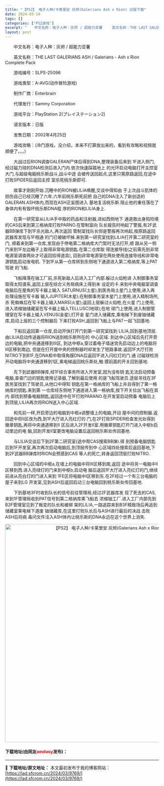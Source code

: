 ```yaml
---
title: "【PS2】 电子人种/卡莱里安 灰烬(Galerians Ash x Rion) 日版下载"
date: 2024-03-19
tags: []
categories: ["PS2游戏"]
excerpt: "　　中文名称：电子人种：灰烬 / 超能力亚薯 　　英文名称：THE LAST GALERIANS ASH / Galerians - Ash x Rion Complete Pack 　　游戏编号：SLPS-25096 　　游戏类型：A-AVG(动作冒险游戏) 　　制作厂商：Enterbrain 　&hellip;"
layout: post
---
```


 <p>　　中文名称：电子人种：灰烬 / 超能力亚薯</p> <p>　　英文名称：THE LAST GALERIANS ASH / Galerians - Ash x Rion Complete Pack</p> <p>　　游戏编号：SLPS-25096</p> <p>　　游戏类型：A-AVG(动作冒险游戏)</p> <p>　　制作厂商：Enterbrain</p> <p>　　代理发行：Sammy Corporation</p> <p>　　游戏平台：PlayStation 2(プレイステーション2)</p> <p>　　语言版本：日版</p> <p>　　发售日期：2002年4月25日</p> <p>　　游戏攻略：(冷门游戏，没介绍，本来不打算放出来的，看到有攻略和视频就顺便了。。。)</p> <p>　　大战过后RION调查GALERAN尸体后得到DNA,整理装备后来到 1F进入侧门,经过磁力球的DNA检测后进入门内.依次快速踩踏地上 的光环启动电脑打开主控室大门,与超级电脑桃乐斯战斗,战斗中途 会被传送回起点,这里只需原路返回,在途中打败SPIDER后返回主控 室杀死桃乐斯即可.</p> <p>　　故事才刚刚开始.沉睡中的RION被LILIA唤醒,交谈中得知由 于上次战斗肌体的损伤自己已经沉睡了六年.六年前桃乐斯死前把 自己的DNA注入了新创造的GALERAN.ASH体内,而现在ASH正妄图进入 基地复活桃乐斯.阻止他的重任落在了身体内有有毁坏桃乐斯DNA程 序的RION和LILIA身上.</p> <p>　　在第一研究室从LILIA手中取的药品和注射器,进如西侧地下 通道救出身陷险境的CAS后来到第三格纳库打败PARNO.在管制室向 队长报告时响起了警报,有2F武器BB弹库下到1F杀光敌人,再次返回 管制室找队长但是警报再次响起,按原路返回武器库发现与1F相通 的门已被破坏掉.来到第一研究室找到LILIA打开第二研究室的门, 顺着来到第一仓库,发现由于停电第二格纳库大门暂时无法打开,顺 路从另一侧门来到1F左边箱子上取得非常电源钥匙.在第二仓库取 得连接导线(之前需先到非常电源室调查两处才可返回拾得道具), 回到非常电源室在两处使用连接导线和非常电源钥匙启动发电机. 下到1F从第一仓库转到东侧地下通道进入第二格纳库,等上PAT驾驶 的飞船.</p> <p>　　飞船降落在铀工厂前,杀死新敌人后进入工厂内部.躲过火焰枪进 入制御事务室取得太阳谱系,返回上层在综合义务局病床上得到未 设定的卡.来到中央电脑室调查电脑后在屋角的写卡器上输入 SATURNUS(土星);到医务局土星门上使用,进入再处理设施在写卡器 输入JUPITER(木星);在制御事务室木星门上使用,进入精制场所,杀 死蜘蛛后在写卡器上输入MARS(火星);返回上层躲过火焰枪,在火星 门上使用,进入浓缩铀储藏室在写卡器上输入TELLUSC(地球);在地 球门上使用,进入制御管理室在写卡器上输入VENUS(金星);打开金 星门进入储藏库,乘电梯下到废铀储藏库,启动上层的三个控制器后 下来打败ASH,返回到飞船上与PAT一起飞回基地.</p> <p>　　下船后返回第一仓库,启动开快打开门到第一研究室找到 LILIA,回到基地顶层.由LILIA启动传送器将RION送到桃乐斯所在的 中心区域. 到达中心区域后先打开旁边的电脑,把中央通道移到III区, 到达中枢a,穿过着电子墙迷宫先启动边上的电脑将III区移到南边, 但是在打开屋中央的控制器时却发生了短路事故.返回1F大厅打败 NITRO下到B1F,在DNA柜中取得角膜DNA后返回1F进入闪红灯的门.通 过磁球检测开动电脑将中央通道移到1区,乘电梯返回桃乐斯处,触 摸前面的开关回到基地.</p> <p>　　先下到武器BB弹库,经1F综合事务所进入开发室,因为没有钥 匙无法启动预备电脑,查查门边的钥匙使用记录器,了解到最后使用 的是飞船驾驶员.逐层寻找在3F医务室找到了驾驶员,从他口中得知 钥匙在第一格纳库的飞船上并且得到了第一格纳库的钥匙.来到第 一仓库经东侧地下通道进入第一格纳库,按下开关拉出飞船在其内 部找到预备电脑钥匙,返回途中在1F打败PARANO.在开发室启动预备 电脑后上到顶层,LILIA再次将RION送入中心区域.</p> <p>　　和先前一样,开启旁边的电脑到中枢a调整墙上的电脑,开动 屋中间的控制器.返回途中将II区改为西,到1F大厅进入亮红灯的 门,在2F打败SPIDER检查发光处得到徽章钥匙,再将中央通道移到II 区后进入2F开发II室.用徽章钥匙打开门进入中枢b启动里边的电 脑,回到开发II室更改电脑设置后返回桃乐斯处传回基地.</p> <p>　　与LILIA交谈后下到2F第二研究室(途中帮CAS搜索BB弹).得 到预备电脑钥匙后到1F开发室,再次再次启动电脑后,到顶层传到中 心区域四处搜索后返回基地,下到2F武器BB弹库时RION会预感到CAS 等人的死亡,转身返回顶层打败NITRO.</p> <p>　　回到中心区域的中枢a,在墙上的电脑中将III区移到南,返回 途中将另一电脑中II区移到西.进入亮绿灯的门来到中枢b,启动电 脑后返回1F大厅进入亮红灯的门,继续前进从亮白灯的门进入来到 1FE区将电脑中I区移到东.在2F经过一个有三台电脑的屋子来到LG 开发室,见到ASH后返回启动三台电脑回到桃乐斯处传回基地.</p> <p>　　下到基地3F时收到队长的信号前往管理局,经过2F武器库发 现了死去的CAS,来到1F管理局收到PAT信号到第二格纳库乘飞船去 浓缩铀工厂.进入工厂内部先到B2F管理室见到了叛变的队长和被绑 架的LILIA,一路追踪来到B3F精致场后再追到储藏室乘电梯下道废 铀储藏库,在这里打败队长后与ASH进行最后的决战.击败ASH后将病 毒问文件注入ASH体内让桃乐斯的DNA永远在这个世界上消失.</p> <p align="center"><img align="" border="0" src="https://lad.sfcrom.cn/wp-content/uploads/2024/03/20240319_65f998147cedd.jpg" width="716" alt="【PS2】 电子人种/卡莱里安 灰烬(Galerians Ash x Rion) 日版下载" /></p> <p><h4>下载地址(由网友<font color="red">aeolusy</font>发布)：</h4></p> 

---
📖 **下载地址/原文地址：** 本文最初发布于我的博客网站：[https://lad.sfcrom.cn/2024/03/9769/](https://lad.sfcrom.cn/2024/03/9769/)
